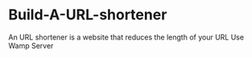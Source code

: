 # Build-A-URL-shortener
An URL shortener is a website that reduces the length of your URL
Use Wamp Server  
